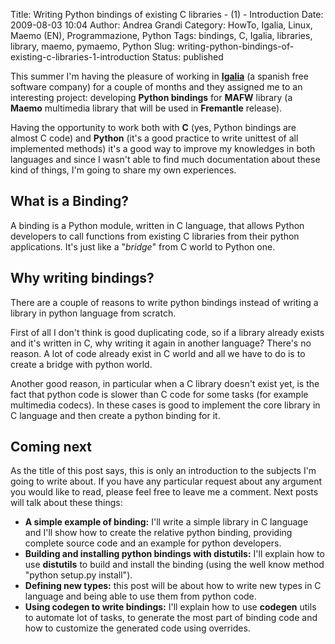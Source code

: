 Title: Writing Python bindings of existing C libraries - (1) - Introduction
Date: 2009-08-03 10:04
Author: Andrea Grandi
Category: HowTo, Igalia, Linux, Maemo (EN), Programmazione, Python
Tags: bindings, C, Igalia, libraries, library, maemo, pymaemo, Python
Slug: writing-python-bindings-of-existing-c-libraries-1-introduction
Status: published

This summer I'm having the pleasure of working in
[**Igalia**](http://www.igalia.com) (a spanish free software company)
for a couple of months and they assigned me to an interesting project:
developing **Python bindings** for **MAFW** library (a **Maemo**
multimedia library that will be used in **Fremantle** release).

Having the opportunity to work both with **C** (yes, Python bindings are
almost C code) and **Python** (it's a good practice to write unittest of
all implemented methods) it's a good way to improve my knowledges in
both languages and since I wasn't able to find much documentation about
these kind of things, I'm going to share my own experiences.

## What is a Binding?

A binding is a Python module, written in C language, that allows Python
developers to call functions from existing C libraries from their python
applications. It's just like a "*bridge*" from C world to Python one.

## Why writing bindings?

There are a couple of reasons to write python bindings instead of
writing a library in python language from scratch.

First of all I don't think is good duplicating code, so if a library
already exists and it's written in C, why writing it again in another
language? There's no reason. A lot of code already exist in C world and
all we have to do is to create a bridge with python world.

Another good reason, in particular when a C library doesn't exist yet,
is the fact that python code is slower than C code for some tasks (for
example multimedia codecs). In these cases is good to implement the core
library in C language and then create a python binding for it.

## Coming next

As the title of this post says, this is only an introduction to the
subjects I'm going to write about. If you have any particular request
about any argument you would like to read, please feel free to leave me
a comment. Next posts will talk about these things:

- **A simple example of binding:** I'll write a simple library in C
    language and I'll show how to create the relative python binding,
    providing complete source code and an example for python developers.
- **Building and installing python bindings with distutils:** I'll
    explain how to use **distutils** to build and install the binding
    (using the well know method "python setup.py install").
- **Defining new types:** this post will be about how to write new
    types in C language and being able to use them from python code.
- **Using codegen to write bindings:** I'll explain how to use
    **codegen** utils to automate lot of tasks, to generate the most
    part of binding code and how to customize the generated code using
    overrides.
